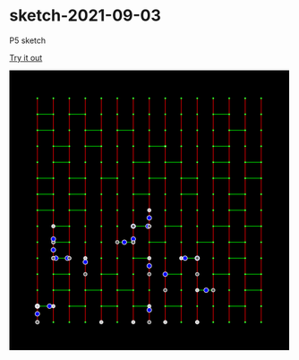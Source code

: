 # sketch-2021-09-03
P5 sketch

[Try it out](https://jordanelbutler.github.io/sketch-2021-09-03)

![sketch image!](/image.png "sketch")
